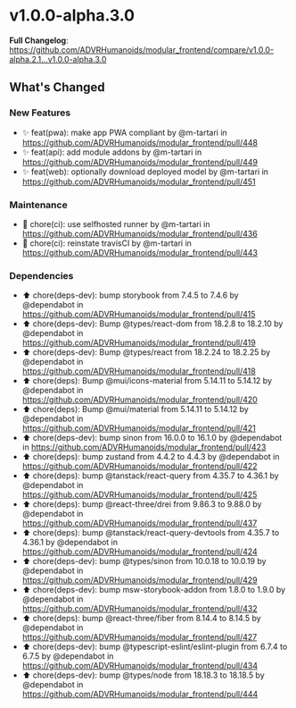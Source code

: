 # v1.0.0-alpha.3.0
**Full Changelog**: https://github.com/ADVRHumanoids/modular_frontend/compare/v1.0.0-alpha.2.1...v1.0.0-alpha.3.0
## What's Changed
### New Features
* ✨ feat(pwa): make app PWA compliant by @m-tartari in https://github.com/ADVRHumanoids/modular_frontend/pull/448
* ✨ feat(api): add module addons by @m-tartari in https://github.com/ADVRHumanoids/modular_frontend/pull/449
* ✨ feat(web): optionally download deployed model by @m-tartari in https://github.com/ADVRHumanoids/modular_frontend/pull/451
### Maintenance
* 👷 chore(ci): use selfhosted runner by @m-tartari in https://github.com/ADVRHumanoids/modular_frontend/pull/436
* 👷 chore(ci): reinstate travisCI by @m-tartari in https://github.com/ADVRHumanoids/modular_frontend/pull/443
### Dependencies
* ⬆️ chore(deps-dev): bump storybook from 7.4.5 to 7.4.6 by @dependabot in https://github.com/ADVRHumanoids/modular_frontend/pull/415
* ⬆️ chore(deps-dev): Bump @types/react-dom from 18.2.8 to 18.2.10 by @dependabot in https://github.com/ADVRHumanoids/modular_frontend/pull/419
* ⬆️ chore(deps-dev): Bump @types/react from 18.2.24 to 18.2.25 by @dependabot in https://github.com/ADVRHumanoids/modular_frontend/pull/418
* ⬆️ chore(deps): Bump @mui/icons-material from 5.14.11 to 5.14.12 by @dependabot in https://github.com/ADVRHumanoids/modular_frontend/pull/420
* ⬆️ chore(deps): Bump @mui/material from 5.14.11 to 5.14.12 by @dependabot in https://github.com/ADVRHumanoids/modular_frontend/pull/421
* ⬆️ chore(deps-dev): bump sinon from 16.0.0 to 16.1.0 by @dependabot in https://github.com/ADVRHumanoids/modular_frontend/pull/423
* ⬆️ chore(deps): bump zustand from 4.4.2 to 4.4.3 by @dependabot in https://github.com/ADVRHumanoids/modular_frontend/pull/422
* ⬆️ chore(deps): bump @tanstack/react-query from 4.35.7 to 4.36.1 by @dependabot in https://github.com/ADVRHumanoids/modular_frontend/pull/425
* ⬆️ chore(deps): bump @react-three/drei from 9.86.3 to 9.88.0 by @dependabot in https://github.com/ADVRHumanoids/modular_frontend/pull/437
* ⬆️ chore(deps): bump @tanstack/react-query-devtools from 4.35.7 to 4.36.1 by @dependabot in https://github.com/ADVRHumanoids/modular_frontend/pull/424
* ⬆️ chore(deps-dev): bump @types/sinon from 10.0.18 to 10.0.19 by @dependabot in https://github.com/ADVRHumanoids/modular_frontend/pull/429
* ⬆️ chore(deps-dev): bump msw-storybook-addon from 1.8.0 to 1.9.0 by @dependabot in https://github.com/ADVRHumanoids/modular_frontend/pull/432
* ⬆️ chore(deps): bump @react-three/fiber from 8.14.4 to 8.14.5 by @dependabot in https://github.com/ADVRHumanoids/modular_frontend/pull/427
* ⬆️ chore(deps-dev): bump @typescript-eslint/eslint-plugin from 6.7.4 to 6.7.5 by @dependabot in https://github.com/ADVRHumanoids/modular_frontend/pull/434
* ⬆️ chore(deps-dev): bump @types/node from 18.18.3 to 18.18.5 by @dependabot in https://github.com/ADVRHumanoids/modular_frontend/pull/444
